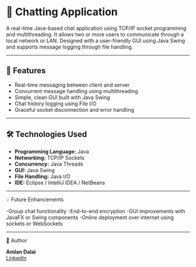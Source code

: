 # 💬 Chatting Application

A real-time Java-based chat application using TCP/IP socket programming and multithreading. It allows two or more users to communicate through a local network or LAN. Designed with a user-friendly GUI using Java Swing and supports message logging through file handling.

---

## 🚀 Features

- Real-time messaging between client and server
- Concurrent message handling using multithreading
- Simple, clean GUI built with Java Swing
- Chat history logging using File I/O
- Graceful socket disconnection and error handling

---

## 🛠️ Technologies Used

- **Programming Language:** Java  
- **Networking:** TCP/IP Sockets  
- **Concurrency:** Java Threads  
- **GUI:** Java Swing  
- **File Handling:** Java I/O  
- **IDE:** Eclipse / IntelliJ IDEA / NetBeans

---



💡 Future Enhancements


-Group chat functionality
-End-to-end encryption
-GUI improvements with JavaFX or Swing components
-Online deployment over internet using sockets or WebSockets



---



👤 Author


**Amlan Dalai**  
[LinkedIn](https://www.linkedin.com/in/amlan-dalai-5b8bb1286/) 

